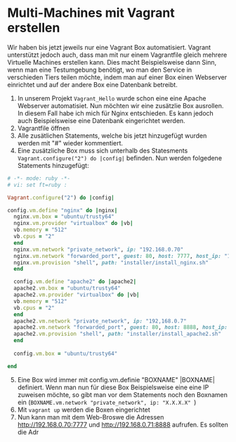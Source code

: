 # Multi-Machines mit Vagrant erstellen

Wir haben bis jetzt jeweils nur eine Vagrant Box automatisiert. Vagrant unterstützt jedoch auch, dass man mit nur einem Vagrantfile gleich mehrere Virtuelle Machines erstellen kann.
Dies macht Beispielsweise dann Sinn, wenn man eine Testumgebung benötigt, wo man den Service in verschieden Tiers teilen möchte, indem man auf einer Box einen Webserver einrichtet und auf der andere Box eine Datenbank betreibt.

1) In unserem Projekt `Vagrant_Hello` wurde schon eine eine Apache Webserver automatisiet. Nun möchten wir eine zusätzlie Box ausrollen. In diesem Fall habe ich mich für Nginx entschieden. Es kann jedoch auch Beispielsweise eine Datenbank eingerichtet werden.
2) Vagrantfile öffnen
3) Alle zusätlichen Statements, welche bis jetzt hinzugefügt wurden werden mit "#" wieder kommentiert.
4) Eine zusätzliche Box muss sich unterhalb des Statesments `Vagrant.configure("2") do |config|` befinden. Nun werden folgedene Statements hinzugefügt:
```ruby
# -*- mode: ruby -*-
# vi: set ft=ruby :

Vagrant.configure("2") do |config|

config.vm.define "nginx" do |nginx|
  nginx.vm.box = "ubuntu/trusty64"
  nginx.vm.provider "virtualbox" do |vb|
  vb.memory = "512"
  vb.cpus = "2"
  end
  nginx.vm.network "private_network", ip: "192.168.0.70" 
  nginx.vm.network "forwarded_port", guest: 80, host: 7777, host_ip: "192.168.0.70"
  nginx.vm.provision "shell", path: "installer/install_nginx.sh"
  end

  config.vm.define "apache2" do |apache2|
  apache2.vm.box = "ubuntu/trusty64"
  apache2.vm.provider "virtualbox" do |vb|
  vb.memory = "512"
  vb.cpus = "2"
  end
  apache2.vm.network "private_network", ip: "192,168.0.7" 
  apache2.vm.network "forwarded_port", guest: 80, host: 8888, host_ip: "192.168.0.71"
  apache2.vm.provision "shell", path: "installer/install_apache2.sh"
  end
  
  config.vm.box = "ubuntu/trusty64"

end
```

5) Eine Box wird immer mit config.vm.definie "BOXNAME" |BOXNAME| definiert. Wenn man nun für diese Box Beispielsweise eine eine IP zuweisen möchte, so gibt man vor dem Statements noch den Boxnamen ein (`BOXNAME.vm.network "private_network", ip: "X.X.X.X" `)
6) Mit `vagrant up` werden die Boxen eingerichtet
7) Nun kann man mit dem Web-Broswe die Adressen http://192.168.0.70:7777 und http://192.168.0.71:8888 aufrufen. Es sollten die Adr
